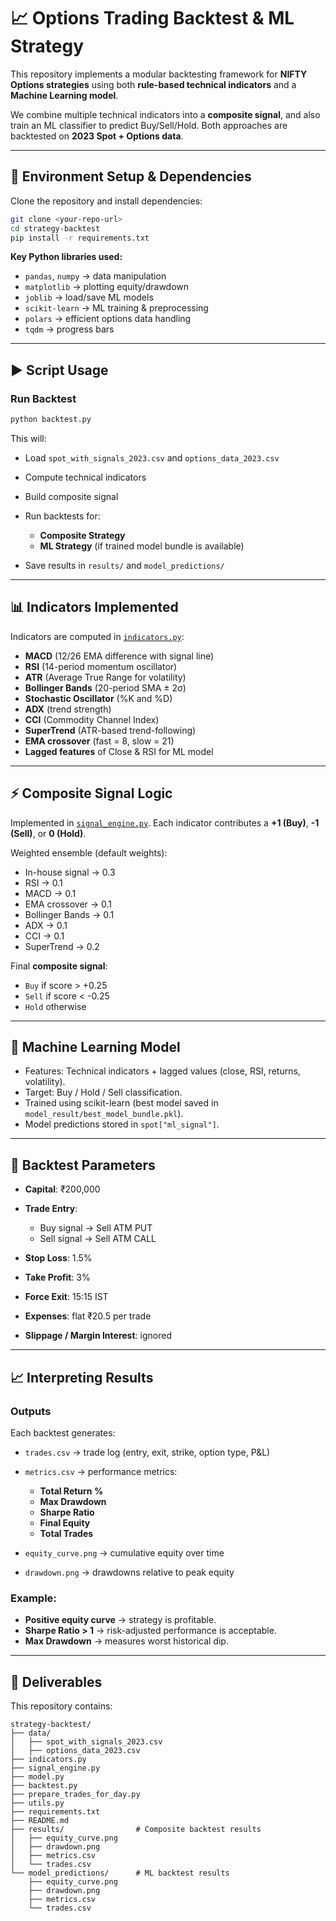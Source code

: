 # 📈 Options Trading Backtest & ML Strategy

This repository implements a modular backtesting framework for **NIFTY Options strategies** using both **rule-based technical indicators** and a **Machine Learning model**.

We combine multiple technical indicators into a **composite signal**, and also train an ML classifier to predict Buy/Sell/Hold. Both approaches are backtested on **2023 Spot + Options data**.

---

## 🔧 Environment Setup & Dependencies

Clone the repository and install dependencies:

```bash
git clone <your-repo-url>
cd strategy-backtest
pip install -r requirements.txt
```

**Key Python libraries used:**

* `pandas`, `numpy` → data manipulation
* `matplotlib` → plotting equity/drawdown
* `joblib` → load/save ML models
* `scikit-learn` → ML training & preprocessing
* `polars` → efficient options data handling
* `tqdm` → progress bars

---

## ▶️ Script Usage

### Run Backtest

```bash
python backtest.py
```

This will:

* Load `spot_with_signals_2023.csv` and `options_data_2023.csv`
* Compute technical indicators
* Build composite signal
* Run backtests for:

  * **Composite Strategy**
  * **ML Strategy** (if trained model bundle is available)
* Save results in `results/` and `model_predictions/`

---

## 📊 Indicators Implemented

Indicators are computed in [`indicators.py`](indicators.py):

* **MACD** (12/26 EMA difference with signal line)
* **RSI** (14-period momentum oscillator)
* **ATR** (Average True Range for volatility)
* **Bollinger Bands** (20-period SMA ± 2σ)
* **Stochastic Oscillator** (%K and %D)
* **ADX** (trend strength)
* **CCI** (Commodity Channel Index)
* **SuperTrend** (ATR-based trend-following)
* **EMA crossover** (fast = 8, slow = 21)
* **Lagged features** of Close & RSI for ML model

---

## ⚡ Composite Signal Logic

Implemented in [`signal_engine.py`](signal_engine.py).
Each indicator contributes a **+1 (Buy)**, **-1 (Sell)**, or **0 (Hold)**.

Weighted ensemble (default weights):

* In-house signal → 0.3
* RSI → 0.1
* MACD → 0.1
* EMA crossover → 0.1
* Bollinger Bands → 0.1
* ADX → 0.1
* CCI → 0.1
* SuperTrend → 0.2

Final **composite signal**:

* `Buy` if score > +0.25
* `Sell` if score < -0.25
* `Hold` otherwise

---

## 🤖 Machine Learning Model

* Features: Technical indicators + lagged values (close, RSI, returns, volatility).
* Target: Buy / Hold / Sell classification.
* Trained using scikit-learn (best model saved in `model_result/best_model_bundle.pkl`).
* Model predictions stored in `spot["ml_signal"]`.

---

## 🧪 Backtest Parameters

* **Capital**: ₹200,000
* **Trade Entry**:

  * Buy signal → Sell ATM PUT
  * Sell signal → Sell ATM CALL
* **Stop Loss**: 1.5%
* **Take Profit**: 3%
* **Force Exit**: 15:15 IST
* **Expenses**: flat ₹20.5 per trade
* **Slippage / Margin Interest**: ignored

---

## 📈 Interpreting Results

### Outputs

Each backtest generates:

* `trades.csv` → trade log (entry, exit, strike, option type, P\&L)
* `metrics.csv` → performance metrics:

  * **Total Return %**
  * **Max Drawdown**
  * **Sharpe Ratio**
  * **Final Equity**
  * **Total Trades**
* `equity_curve.png` → cumulative equity over time
* `drawdown.png` → drawdowns relative to peak equity

### Example:

* **Positive equity curve** → strategy is profitable.
* **Sharpe Ratio > 1** → risk-adjusted performance is acceptable.
* **Max Drawdown** → measures worst historical dip.

---

## 📂 Deliverables

This repository contains:

```
strategy-backtest/
├── data/
│   ├── spot_with_signals_2023.csv
│   ├── options_data_2023.csv
├── indicators.py
├── signal_engine.py
├── model.py
├── backtest.py
├── prepare_trades_for_day.py
├── utils.py
├── requirements.txt
├── README.md
├── results/                # Composite backtest results
│   ├── equity_curve.png
│   ├── drawdown.png
│   ├── metrics.csv
│   └── trades.csv
└── model_predictions/      # ML backtest results
    ├── equity_curve.png
    ├── drawdown.png
    ├── metrics.csv
    └── trades.csv
```

